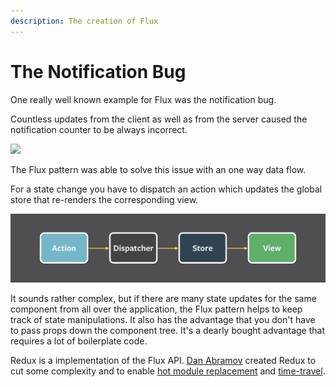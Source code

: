 ```yaml
---
description: The creation of Flux
---
```


# The Notification Bug

One really well known example for Flux was the notification bug.

Countless updates from the client as well as from the server caused the notification counter to be always incorrect.

![](https://encrypted-tbn0.gstatic.com/images?q=tbn:ANd9GcQZg7-aVRfctv-NUbESjrQJJDrn_GESCDvHByDpK-XPi_HyQ_Mr_w&s)

The Flux pattern was able to solve this issue with an one way data flow.

For a state change you have to dispatch an action which updates the global store that re-renders the corresponding view.

![](.gitbook/assets/flux-simple-f8-diagram-1300w.png)

It sounds rather complex, but if there are many state updates for the same component from all over the application, the Flux pattern helps to keep track of state manipulations. It also has the advantage that you don't have to pass props down the component tree. It's a dearly bought advantage that requires a lot of boilerplate code.

Redux is a implementation of the Flux API. [Dan Abramov](https://github.com/gaearon) created Redux to cut some complexity and to enable [hot module replacement](https://webpack.js.org/concepts/hot-module-replacement/) and [time-travel](https://medium.com/the-web-tub/time-travel-in-react-redux-apps-using-the-redux-devtools-5e94eba5e7c0).



